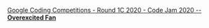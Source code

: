 [Google Coding Competitions - Round 1C 2020 - Code Jam 2020 -- **Overexcited Fan**](https://codingcompetitions.withgoogle.com/codejam/round/000000000019fef4/0000000000317409)